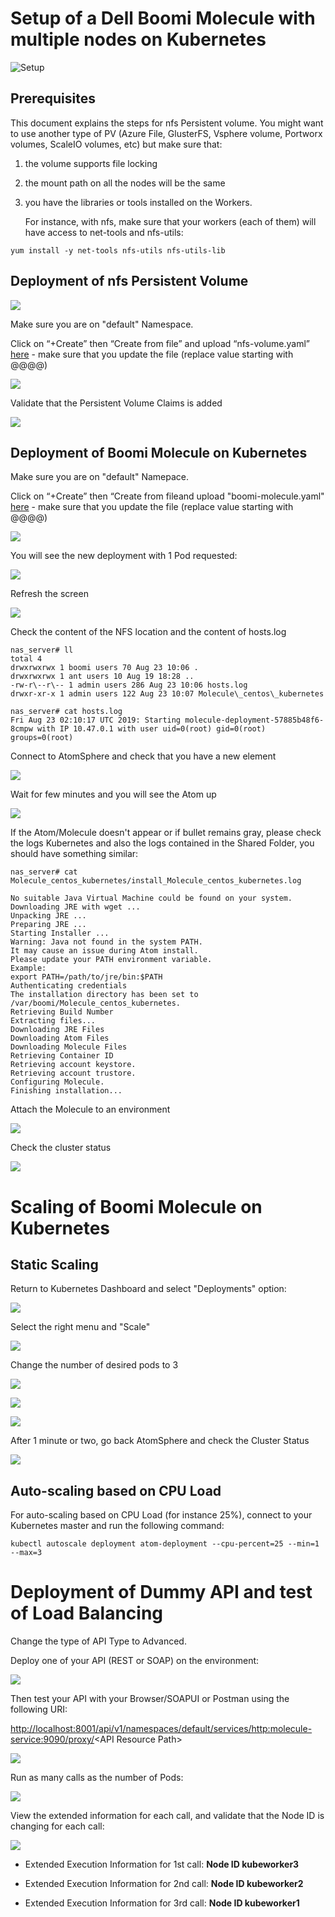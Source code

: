 # Setup of a Dell Boomi Molecule with multiple nodes on Kubernetes

![Setup](resources/k8s-boomi-molecule.png)

## Prerequisites

This document explains the steps for nfs Persistent volume. You might want to use another type of PV (Azure File, GlusterFS, Vsphere volume, Portworx volumes, ScaleIO volumes, etc) but make sure that:

1. the volume supports file locking 

2. the mount path on all the nodes will be the same

3. you have the libraries or tools installed on the Workers.

   For instance, with nfs, make sure that your workers (each of them) will have access to net-tools and nfs-utils:


```
yum install -y net-tools nfs-utils nfs-utils-lib
```

## Deployment of nfs Persistent Volume

![](resources/dashboard-welcome.png)

Make sure you are on "default" Namespace.

Click on “+Create” then “Create from file” and upload “nfs-volume.yaml” [here](molecule/nfs-volume.yaml?raw=true) - make sure that you update the file (replace value starting with @@@@)

![](resources/dashboard-createfromfile.png)

Validate that the Persistent Volume Claims is added

![](resources/dashboard-pvc.png)

## Deployment of Boomi Molecule on Kubernetes

Make sure you are on "default" Namepace.

Click on “+Create” then “Create from fileand upload "boomi-molecule.yaml" [here](molecule/boomi-molecule.yaml?raw=true) - make sure that you update the file (replace value starting with @@@@)

![](resources/dashboard-createfromfile2.png)

You will see the new deployment with 1 Pod requested:

![](resources/dashboard-deployment-pending.png)

Refresh the screen

![](resources/dashboard-deployment-done-1pod.png)

Check the content of the NFS location and the content of hosts.log

```
nas_server# ll
total 4
drwxrwxrwx 1 boomi users 70 Aug 23 10:06 .
drwxrwxrwx 1 ant users 10 Aug 19 18:28 ..
-rw-r\--r\-- 1 admin users 286 Aug 23 10:06 hosts.log
drwxr-xr-x 1 admin users 122 Aug 23 10:07 Molecule\_centos\_kubernetes
```

```
nas_server# cat hosts.log
Fri Aug 23 02:10:17 UTC 2019: Starting molecule-deployment-57885b48f6-8cmpw with IP 10.47.0.1 with user uid=0(root) gid=0(root) groups=0(root)
```


Connect to AtomSphere and check that you have a new element

![](resources/atomsphere_unattached.png)

Wait for few minutes and you will see the Atom up

![](resources/atomsphere_unattached_connected.png)

If the Atom/Molecule doesn't appear or if bullet remains gray, please check the logs Kubernetes and also the logs contained in the Shared Folder, you should have something similar:

```
nas_server# cat Molecule_centos_kubernetes/install_Molecule_centos_kubernetes.log

No suitable Java Virtual Machine could be found on your system.
Downloading JRE with wget ...
Unpacking JRE ...
Preparing JRE ...
Starting Installer ...
Warning: Java not found in the system PATH.
It may cause an issue during Atom install.
Please update your PATH environment variable.
Example:
export PATH=/path/to/jre/bin:$PATH
Authenticating credentials
The installation directory has been set to /var/boomi/Molecule_centos_kubernetes.
Retrieving Build Number
Extracting files...
Downloading JRE Files
Downloading Atom Files
Downloading Molecule Files
Retrieving Container ID
Retrieving account keystore.
Retrieving account trustore.
Configuring Molecule.
Finishing installation...
```
Attach the Molecule to an environment


![](resources/atomsphere_unattached_attached.png)

Check the cluster status

![](resources/atomsphere_cluster1.png)

# Scaling of Boomi Molecule on Kubernetes

## Static Scaling

Return to Kubernetes Dashboard and select "Deployments" option:

![](resources/dashboard-deployment-scale-welcome.png)

Select the right menu and "Scale"

![](resources/dashboard-deployment-scale-scale.png)

Change the number of desired pods to 3

![](resources/dashboard-deployment-scale-scale3.png)

![](resources/dashboard-deployment-scale-scale3-pending.png)

![](resources/dashboard-deployment-done.png)

After 1 minute or two, go back AtomSphere and check the Cluster Status

![](resources/atomsphere_cluster3.png)

## Auto-scaling based on CPU Load

For auto-scaling based on CPU Load (for instance 25%), connect to your Kubernetes master and run the following command:

```
kubectl autoscale deployment atom-deployment --cpu-percent=25 --min=1 --max=3
```

# Deployment of Dummy API and test of Load Balancing

Change the type of API Type to Advanced.

Deploy one of your API (REST or SOAP) on the environment:

![](resources/atomsphere_deployment.png)



Then test your API with your Browser/SOAPUI or Postman using the following URI:

<http://localhost:8001/api/v1/namespaces/default/services/http:molecule-service:9090/proxy/>\<API Resource Path\>

![](resources/postman-test.png)

Run as many calls as the number of Pods:

![](resources/atomsphere-postman-calls.png)

View the extended information for each call, and validate that the Node ID is changing for each call:

![](resources/atomspheremenu-extended-info.png)

-   Extended Execution Information for 1st call: **Node ID kubeworker3**

-   Extended Execution Information for 2nd call: **Node ID kubeworker2**

-   Extended Execution Information for 3rd call: **Node ID kubeworker1**

